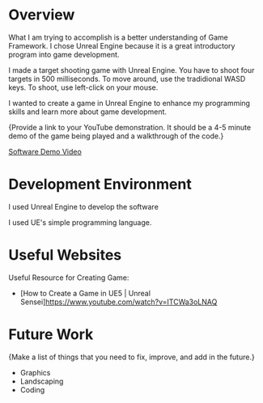 # Overview

What I am trying to accomplish is a better understanding of Game Framework. I chose Unreal Engine because it is a great introductory program into game development.

I made a target shooting game with Unreal Engine. You have to shoot four targets in 500 milliseconds. To move around, use the tradidional WASD keys. To shoot, use left-click on your mouse.

I wanted to create a game in Unreal Engine to enhance my programming skills and learn more about game development.

{Provide a link to your YouTube demonstration.  It should be a 4-5 minute demo of the game being played and a walkthrough of the code.}

[Software Demo Video](https://youtu.be/hBQkMQVRDZU)

# Development Environment

I used Unreal Engine to develop the software

I used UE's simple programming language.

# Useful Websites

Useful Resource for Creating Game:
* [How to Create a Game in UE5 | Unreal Sensei]https://www.youtube.com/watch?v=ITCWa3oLNAQ


# Future Work

{Make a list of things that you need to fix, improve, and add in the future.}
* Graphics
* Landscaping
* Coding
